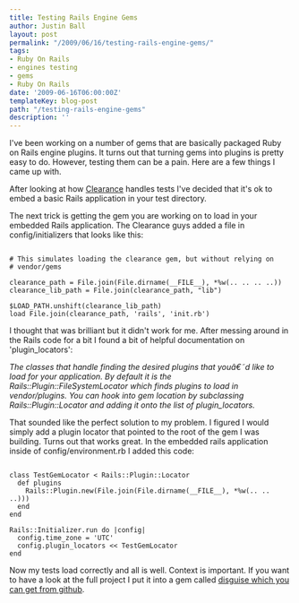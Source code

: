 ```yaml
---
title: Testing Rails Engine Gems
author: Justin Ball
layout: post
permalink: "/2009/06/16/testing-rails-engine-gems/"
tags:
- Ruby On Rails
- engines testing
- gems
- Ruby On Rails
date: '2009-06-16T06:00:00Z'
templateKey: blog-post
path: "/testing-rails-engine-gems"
description: ''
---
```


I've been working on a number of gems that are basically packaged Ruby on Rails engine plugins.  It turns out that turning gems into plugins is pretty easy to do.  However, testing them can be a pain.  Here are a few things I came up with.

After looking at how <a href="http://giantrobots.thoughtbot.com/2009/2/9/clearance-rails-authentication-for-developers-who-write-tests">Clearance</a> handles tests I've decided that it's ok to embed a basic Rails application in your test directory.

The next trick is getting the gem you are working on to load in your embedded Rails application.  The Clearance guys added a file in config/initializers that looks like this:

<pre><code class="ruby">
# This simulates loading the clearance gem, but without relying on
# vendor/gems

clearance_path = File.join(File.dirname(__FILE__), *%w(.. .. .. ..))
clearance_lib_path = File.join(clearance_path, "lib")

$LOAD_PATH.unshift(clearance_lib_path)
load File.join(clearance_path, 'rails', 'init.rb')
</pre></code>

I thought that was brilliant but it didn't work for me.  After messing around in the Rails code for a bit I found a bit of helpful documentation on 'plugin_locators':

<i>
The classes that handle finding the desired plugins that youâ€˜d like to load for your application. By default it is the Rails::Plugin::FileSystemLocator which finds plugins to load in vendor/plugins. You can hook into gem location by subclassing Rails::Plugin::Locator and adding it onto the list of plugin_locators.
</i>

That sounded like the perfect solution to my problem.  I figured I would simply add a plugin locator that pointed to the root of the gem I was building.  Turns out that works great.  In the embedded rails application inside of config/environment.rb I added this code:

<pre><code class="ruby">
class TestGemLocator < Rails::Plugin::Locator
  def plugins
    Rails::Plugin.new(File.join(File.dirname(__FILE__), *%w(.. .. ..)))
  end
end

Rails::Initializer.run do |config|
  config.time_zone = 'UTC'
  config.plugin_locators << TestGemLocator
end
</pre></code>

Now my tests load correctly and all is well.  Context is important.  If you want to have a look at the full project I put it into a gem called <a href="http://github.com/jbasdf/disguise/tree/master">disguise which you can get from github</a>.



